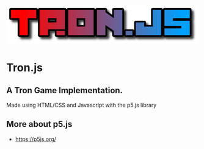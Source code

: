 ![logo](img/logo.png)
-

# Tron.js

## A Tron Game Implementation. 

Made using HTML/CSS and Javascript with the p5.js library

## More about p5.js
* https://p5js.org/

